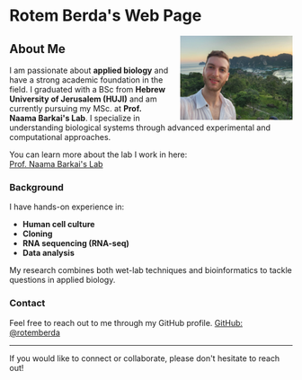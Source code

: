 # Rotem Berda's Web Page

<div style="float: right; margin-left: 20px;">
  <img src="my_image.jpeg" width="200"/>
</div>

## About Me
I am passionate about **applied biology** and have a strong academic foundation in the field. I graduated with a BSc from **Hebrew University of Jerusalem (HUJI)** and am currently pursuing my MSc. at **Prof. Naama Barkai's Lab**. I specialize in understanding biological systems through advanced experimental and computational approaches.

You can learn more about the lab I work in here:  
[Prof. Naama Barkai's Lab](https://barkailab.wixsite.com/barkai)

### Background
I have hands-on experience in:
- **Human cell culture**  
- **Cloning**  
- **RNA sequencing (RNA-seq)**  
- **Data analysis**  

My research combines both wet-lab techniques and bioinformatics to tackle questions in applied biology.

### Contact
Feel free to reach out to me through my GitHub profile.
[GitHub: @rotemberda](https://github.com/rotemberda)

---

If you would like to connect or collaborate, please don't hesitate to reach out!
